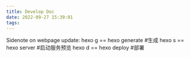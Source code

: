 ```yaml
---
title: Develop Doc
date: 2022-09-27 15:39:01
tags:
---
```

Sidenote on webpage update:
hexo g == hexo generate #生成
hexo s == hexo server #启动服务预览
hexo d == hexo deploy #部署
